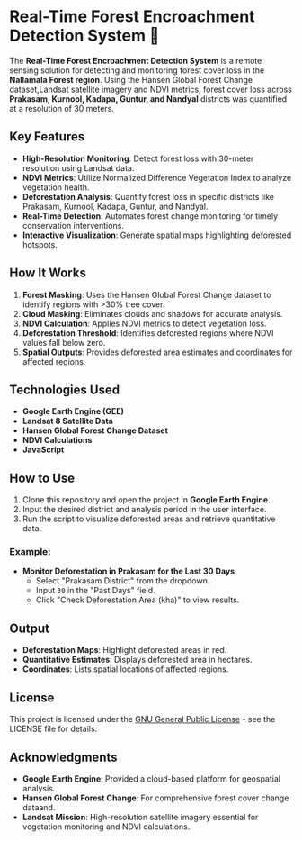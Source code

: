 # Real-Time Forest Encroachment Detection System 🌳  

The **Real-Time Forest Encroachment Detection System** is a remote sensing solution for detecting and monitoring forest cover loss in the **Nallamala Forest region**. Using the Hansen Global Forest Change dataset,Landsat satellite imagery and NDVI metrics, forest cover loss across **Prakasam, Kurnool, Kadapa, Guntur, and Nandyal** districts was quantified at a resolution of 30 meters.


## Key Features  
- **High-Resolution Monitoring**: Detect forest loss with 30-meter resolution using Landsat data.  
- **NDVI Metrics**: Utilize Normalized Difference Vegetation Index to analyze vegetation health.  
- **Deforestation Analysis**: Quantify forest loss in specific districts like Prakasam, Kurnool, Kadapa, Guntur, and Nandyal.  
- **Real-Time Detection**: Automates forest change monitoring for timely conservation interventions.  
- **Interactive Visualization**: Generate spatial maps highlighting deforested hotspots.


## How It Works  
1. **Forest Masking**: Uses the Hansen Global Forest Change dataset to identify regions with >30% tree cover.  
2. **Cloud Masking**: Eliminates clouds and shadows for accurate analysis.  
3. **NDVI Calculation**: Applies NDVI metrics to detect vegetation loss.  
4. **Deforestation Threshold**: Identifies deforested regions where NDVI values fall below zero.  
5. **Spatial Outputs**: Provides deforested area estimates and coordinates for affected regions.  


## Technologies Used  
- **Google Earth Engine (GEE)**  
- **Landsat 8 Satellite Data**  
- **Hansen Global Forest Change Dataset**  
- **NDVI Calculations**  
- **JavaScript**   


## How to Use  
1. Clone this repository and open the project in **Google Earth Engine**.  
2. Input the desired district and analysis period in the user interface.  
3. Run the script to visualize deforested areas and retrieve quantitative data.  

### Example:  
- **Monitor Deforestation in Prakasam for the Last 30 Days**  
  - Select "Prakasam District" from the dropdown.  
  - Input `30` in the "Past Days" field.  
  - Click "Check Deforestation Area (kha)" to view results.  


## Output  
- **Deforestation Maps**: Highlight deforested areas in red.  
- **Quantitative Estimates**: Displays deforested area in hectares.  
- **Coordinates**: Lists spatial locations of affected regions.  


## License  
This project is licensed under the [GNU General Public License](./LICENSE) - see the LICENSE file for details.


## Acknowledgments  
- **Google Earth Engine**: Provided a cloud-based platform for geospatial analysis.
- **Hansen Global Forest Change**: For comprehensive forest cover change dataand.
- **Landsat Mission**: High-resolution satellite imagery essential for vegetation monitoring and NDVI calculations.
